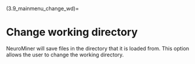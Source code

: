 (3.9_mainmenu_change_wd)=
# Change working directory

NeuroMiner will save files in the directory that it is loaded from. This option allows the user to change the working directory.
